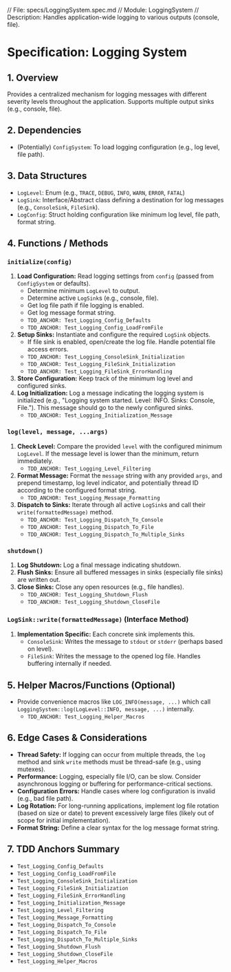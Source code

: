 // File: specs/LoggingSystem.spec.md
// Module: LoggingSystem
// Description: Handles application-wide logging to various outputs (console, file).

# Specification: Logging System

## 1. Overview

Provides a centralized mechanism for logging messages with different severity levels throughout the application. Supports multiple output sinks (e.g., console, file).

## 2. Dependencies

- (Potentially) `ConfigSystem`: To load logging configuration (e.g., log level, file path).

## 3. Data Structures

- `LogLevel`: Enum (e.g., `TRACE`, `DEBUG`, `INFO`, `WARN`, `ERROR`, `FATAL`)
- `LogSink`: Interface/Abstract class defining a destination for log messages (e.g., `ConsoleSink`, `FileSink`).
- `LogConfig`: Struct holding configuration like minimum log level, file path, format string.

## 4. Functions / Methods

### `initialize(config)`

1.  **Load Configuration:** Read logging settings from `config` (passed from `ConfigSystem` or defaults).
    - Determine minimum `LogLevel` to output.
    - Determine active `LogSink`s (e.g., console, file).
    - Get log file path if file logging is enabled.
    - Get log message format string.
    - `TDD_ANCHOR: Test_Logging_Config_Defaults`
    - `TDD_ANCHOR: Test_Logging_Config_LoadFromFile`
2.  **Setup Sinks:** Instantiate and configure the required `LogSink` objects.
    - If file sink is enabled, open/create the log file. Handle potential file access errors.
    - `TDD_ANCHOR: Test_Logging_ConsoleSink_Initialization`
    - `TDD_ANCHOR: Test_Logging_FileSink_Initialization`
    - `TDD_ANCHOR: Test_Logging_FileSink_ErrorHandling`
3.  **Store Configuration:** Keep track of the minimum log level and configured sinks.
4.  **Log Initialization:** Log a message indicating the logging system is initialized (e.g., "Logging system started. Level: INFO. Sinks: Console, File."). This message should go to the newly configured sinks.
    - `TDD_ANCHOR: Test_Logging_Initialization_Message`

### `log(level, message, ...args)`

1.  **Check Level:** Compare the provided `level` with the configured minimum `LogLevel`. If the message level is lower than the minimum, return immediately.
    - `TDD_ANCHOR: Test_Logging_Level_Filtering`
2.  **Format Message:** Format the `message` string with any provided `args`, and prepend timestamp, log level indicator, and potentially thread ID according to the configured format string.
    - `TDD_ANCHOR: Test_Logging_Message_Formatting`
3.  **Dispatch to Sinks:** Iterate through all active `LogSink`s and call their `write(formattedMessage)` method.
    - `TDD_ANCHOR: Test_Logging_Dispatch_To_Console`
    - `TDD_ANCHOR: Test_Logging_Dispatch_To_File`
    - `TDD_ANCHOR: Test_Logging_Dispatch_To_Multiple_Sinks`

### `shutdown()`

1.  **Log Shutdown:** Log a final message indicating shutdown.
2.  **Flush Sinks:** Ensure all buffered messages in sinks (especially file sinks) are written out.
3.  **Close Sinks:** Close any open resources (e.g., file handles).
    - `TDD_ANCHOR: Test_Logging_Shutdown_Flush`
    - `TDD_ANCHOR: Test_Logging_Shutdown_CloseFile`

### `LogSink::write(formattedMessage)` (Interface Method)

1.  **Implementation Specific:** Each concrete sink implements this.
    - `ConsoleSink`: Writes the message to `stdout` or `stderr` (perhaps based on level).
    - `FileSink`: Writes the message to the opened log file. Handles buffering internally if needed.

## 5. Helper Macros/Functions (Optional)

- Provide convenience macros like `LOG_INFO(message, ...)` which call `LoggingSystem::log(LogLevel::INFO, message, ...)` internally.
    - `TDD_ANCHOR: Test_Logging_Helper_Macros`

## 6. Edge Cases & Considerations

- **Thread Safety:** If logging can occur from multiple threads, the `log` method and sink `write` methods must be thread-safe (e.g., using mutexes).
- **Performance:** Logging, especially file I/O, can be slow. Consider asynchronous logging or buffering for performance-critical sections.
- **Configuration Errors:** Handle cases where log configuration is invalid (e.g., bad file path).
- **Log Rotation:** For long-running applications, implement log file rotation (based on size or date) to prevent excessively large files (likely out of scope for initial implementation).
- **Format String:** Define a clear syntax for the log message format string.

## 7. TDD Anchors Summary

- `Test_Logging_Config_Defaults`
- `Test_Logging_Config_LoadFromFile`
- `Test_Logging_ConsoleSink_Initialization`
- `Test_Logging_FileSink_Initialization`
- `Test_Logging_FileSink_ErrorHandling`
- `Test_Logging_Initialization_Message`
- `Test_Logging_Level_Filtering`
- `Test_Logging_Message_Formatting`
- `Test_Logging_Dispatch_To_Console`
- `Test_Logging_Dispatch_To_File`
- `Test_Logging_Dispatch_To_Multiple_Sinks`
- `Test_Logging_Shutdown_Flush`
- `Test_Logging_Shutdown_CloseFile`
- `Test_Logging_Helper_Macros`
